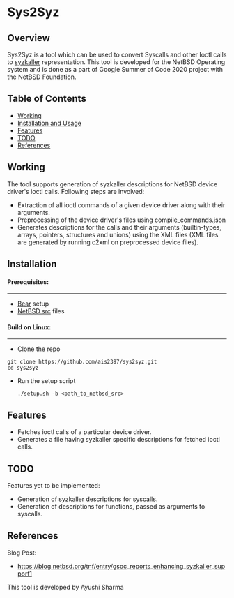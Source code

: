 # Sys2Syz

## Overview

Sys2Syz is a tool which can be used to convert Syscalls and other Ioctl calls to [syzkaller](https://github.com/google/syzkaller) representation. This tool is developed for the NetBSD Operating system and is done as a part of Google Summer of Code 2020 project with the NetBSD Foundation.

## Table of Contents 

- [Working](#working)
- [Installation and Usage](#installation)
- [Features](#features)
- [TODO](#todo)
- [References](#references)

## Working
The tool supports generation of syzkaller descriptions for NetBSD device driver's ioctl calls. Following steps are involved:

- Extraction of all ioctl commands of a given device driver along with their arguments.
- Preprocessing of the device driver's files using compile_commands.json
- Generates descriptions for the calls and their arguments (builtin-types, arrays, pointers, structures and unions) using the XML files (XML files are generated by running c2xml on preprocessed device files).

## Installation
#### Prerequisites:
---
- [Bear](https://github.com/rizsotto/Bear) setup
- [NetBSD src](https://github.com/NetBSD/src) files

#### Build on Linux:
---
- Clone the repo
 ```shell
 git clone https://github.com/ais2397/sys2syz.git
 cd sys2syz
 ```
- Run the setup script
  ```shell
  ./setup.sh -b <path_to_netbsd_src>
  ```
## Features

- Fetches ioctl calls of a particular device driver.
- Generates a file having syzkaller specific descriptions for fetched ioctl calls.

## TODO

Features yet to be implemented:
- Generation of syzkaller descriptions for syscalls.
- Generation of descriptions for functions, passed as arguments to syscalls.

## References

Blog Post:
- https://blog.netbsd.org/tnf/entry/gsoc_reports_enhancing_syzkaller_support1

This tool is developed by Ayushi Sharma
